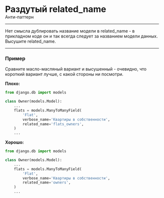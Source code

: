 
<div class="sticky-header">
  <div>
    <h1 style="margin: 0;">Раздутый related_name</h1>
    <p style="margin: 0;">Анти-паттерн</p>
  </div>
</div>

***

Нет смысла дублировать название модели в related_name - в прикладном коде он и так всегда следует за названием модели данных. Высушите related_name.

***

### Пример 

Сравните масло-масляный вариант и высушенный - очевидно, что короткий вариант лучше, с какой стороны ни посмотри.

**Плохо:**
```python
from django.db import models

class Owner(models.Model):
    ...
    flats = models.ManyToManyField(
        'Flat',
        verbose_name='Квартиры в собственности',
        related_name='flats_owners',
    )
    ...
```
**Хорошо:**
```python
from django.db import models

class Owner(models.Model):
    ...
    flats = models.ManyToManyField(
        'Flat',
        verbose_name='Квартиры в собственности',
        related_name='owners',
    )
    ...
```

